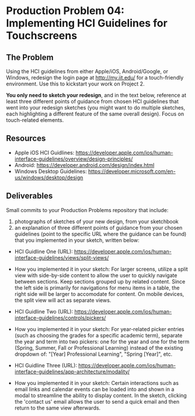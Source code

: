 # Production Problem 04: Implementing HCI Guidelines for Touchscreens

## The Problem

Using the HCI guidelines from either Apple/iOS, Android/Google, or Windows, redesign the login page at
http://my.iit.edu/ for a touch-friendly environment. Use this to kickstart your work on Project 2.

**You only need to sketch your redesign**, and in the text below, reference at least three different
points of guidance from chosen HCI guidelines that went into your redesign sketches (you might
want to do multiple sketches, each highlighting a different feature of the same overall design).
Focus on touch-related elements.

## Resources

* Apple iOS HCI Guidlines:
  https://developer.apple.com/ios/human-interface-guidelines/overview/design-principles/
* Android:
  https://developer.android.com/design/index.html
* Windows Desktop Guidelines:
  https://developer.microsoft.com/en-us/windows/desktop/design

## Deliverables

Small commits to your Production Problems repository that include:

1) photographs of sketches of your new design, from your sketchbook
2) an explanation of three different points of guidance from your chosen guidelines (point to the
   specific URL where the guidance can be found) that you implemented in your sketch, written below:

* HCI Guidline One (URL): https://developer.apple.com/ios/human-interface-guidelines/views/split-views/
* How you implemented it in your sketch: For larger screens, utilize a split view with side-by-side content to allow the user to quickly navigate between sections. Keep sections grouped up by related content. Since the left side is primarily for navigations for menu items in a table, the right side will be larger to accomodate for content. On mobile devices, the split view will act as separate views.

* HCI Guidline Two (URL): https://developer.apple.com/ios/human-interface-guidelines/controls/pickers/
* How you implemented it in your sketch: For year-related picker entries (such as choosing the grades for a specific academic term), separate the year and term into two pickers: one for the year and one for the term (Spring, Summer, Fall or Professional Learning) instead of the existing dropdown of: "[Year] Professional Learning", "Spring [Year]", etc.

* HCI Guidline Three (URL): https://developer.apple.com/ios/human-interface-guidelines/app-architecture/modality/
* How you implemented it in your sketch: Certain interactions such as email links and calendar events can be loaded into and shown in a modal to streamline the ability to display content. In the sketch, clicking the 'contact us' email allows the user to send a quick email and then return to the same view afterwards.
